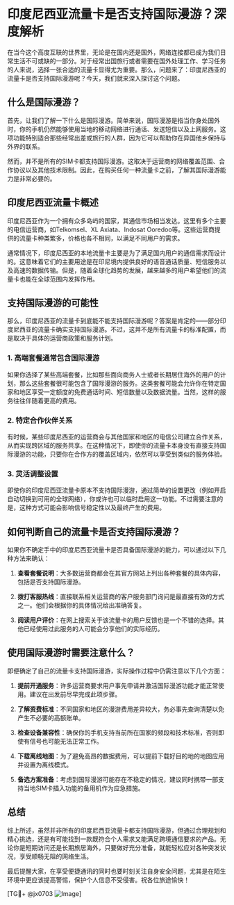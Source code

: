 # 印度尼西亚流量卡是否支持国际漫游？深度解析

在当今这个高度互联的世界里，无论是在国内还是国外，网络连接都已成为我们日常生活不可或缺的一部分。对于经常出国旅行或者需要在国外处理工作、学习任务的人来说，选择一张合适的流量卡显得尤为重要。那么，问题来了：印度尼西亚的流量卡是否支持国际漫游呢？今天，我们就来深入探讨这个问题。

## 什么是国际漫游？

首先，让我们了解一下什么是国际漫游。简单来说，国际漫游是指当你身处国外时，你的手机仍然能够使用当地的移动网络进行通话、发送短信以及上网服务。这项功能特别适合那些经常出差或旅行的人群，因为它可以帮助你在异国他乡保持与外界的联系。

然而，并不是所有的SIM卡都支持国际漫游。这取决于运营商的网络覆盖范围、合作协议以及其他技术限制。因此，在购买任何一种流量卡之前，了解其国际漫游能力是非常必要的。

## 印度尼西亚流量卡概述

印度尼西亚作为一个拥有众多岛屿的国家，其通信市场相当发达。这里有多个主要的电信运营商，如Telkomsel、XL Axiata、Indosat Ooredoo等。这些运营商提供的流量卡种类繁多，价格也各不相同，以满足不同用户的需求。

通常情况下，印度尼西亚的本地流量卡主要是为了满足国内用户的通信需求而设计的。这意味着它们的主要用途是在印尼境内提供良好的语音通话质量、短信服务以及高速的数据传输。但是，随着全球化趋势的发展，越来越多的用户希望他们的流量卡也能在全球范围内发挥作用。

## 支持国际漫游的可能性

那么，印度尼西亚的流量卡到底能不能支持国际漫游呢？答案是肯定的——部分印度尼西亚的流量卡确实支持国际漫游。不过，这并不是所有流量卡的标准配置，而是取决于具体的运营商政策和服务计划。

### 1. 高端套餐通常包含国际漫游
如果你选择了某些高端套餐，比如那些面向商务人士或者长期居住海外的用户的计划，那么这些套餐很可能包含了国际漫游的服务。这类套餐可能会允许你在特定国家和地区享受一定额度的免费通话时间、短信数量以及数据流量。当然，这样的服务往往伴随着更高的费用。

### 2. 特定合作伙伴关系
有时候，某些印度尼西亚的运营商会与其他国家和地区的电信公司建立合作关系，从而实现跨区域的服务共享。在这种情况下，即使你的流量卡本身没有直接支持国际漫游的功能，只要你在合作方的覆盖区域内，依然可以享受到类似的服务体验。

### 3. 灵活调整设置
即使你的印度尼西亚流量卡原本不支持国际漫游，通过简单的设置更改（例如开启自动切换到可用的全球网络），你或许也可以临时启用这一功能。不过需要注意的是，这种方式可能会影响信号稳定性以及最终产生的费用。

## 如何判断自己的流量卡是否支持国际漫游？

如果你不确定手中的印度尼西亚流量卡是否具备国际漫游的能力，可以通过以下几种方法来确认：

1. **查看套餐说明**：大多数运营商都会在其官方网站上列出各种套餐的具体内容，包括是否支持国际漫游。
   
2. **拨打客服热线**：直接联系相关运营商的客户服务部门询问是最直接有效的方式之一。他们会根据你的具体情况给出准确答复。

3. **阅读用户评价**：在网上搜索关于该流量卡的用户反馈也是一个不错的选择。其他已经使用过此服务的人可能会分享他们的实际经历。

## 使用国际漫游时需要注意什么？

即便确定了自己的流量卡支持国际漫游，实际操作过程中仍需注意以下几个方面：

1. **提前开通服务**：许多运营商要求用户事先申请并激活国际漫游功能才能正常使用。建议在出发前尽早完成此项步骤。

2. **了解资费标准**：不同国家和地区的漫游费用差异较大，务必事先查询清楚以免产生不必要的高额账单。

3. **检查设备兼容性**：确保你的手机支持当前所在国家的频段和技术标准，否则即使有信号也可能无法正常工作。

4. **下载离线地图**：为了避免高昂的数据费用，可以提前下载好目的地的地图应用并设置为离线模式。

5. **备选方案准备**：考虑到国际漫游可能存在不稳定的情况，建议同时携带一部支持当地SIM卡插入功能的备用机作为应急措施。

## 总结

综上所述，虽然并非所有的印度尼西亚流量卡都支持国际漫游，但通过合理规划和精心挑选，还是有可能找到一款既符合个人需求又能满足跨境通信要求的产品。无论你是短期访问还是长期旅居海外，只要做好充分准备，就能轻松应对各种突发状况，享受顺畅无阻的网络生活。

最后提醒大家，在享受便捷通讯的同时也要时刻关注自身安全问题，尤其是在陌生环境中更应该提高警惕，保护个人信息不受侵害。祝各位旅途愉快！

[TG💪+ @jx0703 ![Image](https://github.com/user-attachments/assets/dbca1d08-cadb-493c-b0ec-ad6f7a83f270)]